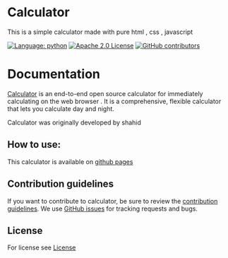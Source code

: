 # Calculator
This is a simple calculator made with pure html , css , javascript

[![Language: python](https://img.shields.io/github/languages/top/shahid-coder/Calculator)](https://shahid-coder.github.io/calculator/)
[![Apache 2.0 License](https://img.shields.io/github/license/shahid-coder/Calculator)](https://github.com/shahid-coder/Calculator/LICENSE)
[![GitHub contributors](https://img.shields.io/github/contributors/shahid-coder/Calculator)](https://github.com/shahid-coder/Calculator/graphs/contributors)

# Documentation 

[Calculator](https://github.com/Shahid-coder/calculator) is an end-to-end open source calculator 
for immediately calculating on the web browser . It is a comprehensive, flexible calculator 
that lets you calculate day and night.

Calculator was originally developed by shahid

## How to use:
This calculator is available on [github pages](https://shahid-coder.github.io/calculator/)

## Contribution guidelines
If you want to contribute to calculator, be sure to review the
[contribution guidelines](CONTRIBUTING.md).
We use [GitHub issues](https://github.com/Shahid-coder/Shahid-flappy-bird/issues) for
tracking requests and bugs.
## License 
For license see [License](https://github.com/Shahid-coder/Shahid-flappy-bird/blob/main/LICENSE)
